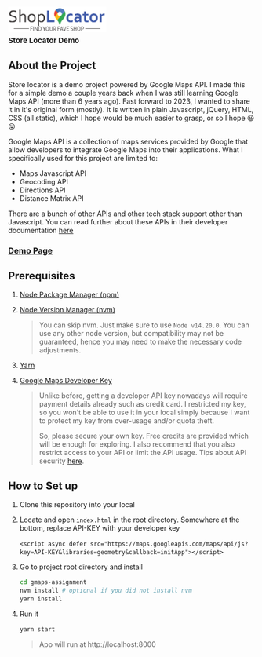 
<h1 align="left">
  <a href="http://www.amitmerchant.com/electron-markdownify"><img src="src/app/images/shop-locator-logo.png" alt="Markdownify" width="200"></a>
  <div style="font-size: 15px">Store Locator Demo</div>
</h1>

## About the Project

Store locator is a demo project powered by Google Maps API. I made this for a simple demo a couple years back when I was still learning Google Maps API (more than 6 years ago). Fast forward to 2023, I wanted to share it in it's original form (mostly). It is written in plain Javascript, jQuery, HTML, CSS (all static), which I hope would be much easier to grasp, or so I hope 😆😛

Google Maps API is a collection of maps services provided by Google that allow developers to integrate Google Maps into their applications. What I specifically used for this project are limited to:
- Maps Javascript API
- Geocoding API
- Directions API
- Distance Matrix API

There are a bunch of other APIs and other tech stack support other than Javascript. You can read further about these APIs in their developer documentation [here](https://developers.google.com/maps)

### [Demo Page](https://rayandus.github.io/store-locator)

## Prerequisites

1. [Node Package Manager (npm)](https://docs.npmjs.com/downloading-and-installing-node-js-and-npm)
1. [Node Version Manager (nvm)](https://css-tricks.com/how-to-install-npm-node-nvm/)

   > You can skip nvm. Just make sure to use `Node v14.20.0`. You can use any other node version, but compatibility may not be guaranteed, hence you may need to make the necessary code adjustments.

1. [Yarn](https://classic.yarnpkg.com/lang/en/docs/install)
1. [Google Maps Developer Key](https://developers.google.com/maps/documentation/javascript/get-api-key)

   > Unlike before, getting a developer API key nowadays will require payment details already such as credit card. I restricted my key, so you won't be able to use it in your local simply because I want to protect my key from over-usage and/or quota theft.
   >
   > So, please secure your own key. Free credits are provided which will be enough for exploring. I also recommend that you also restrict access to your API or limit the API usage. Tips about API security [here](https://developers.google.com/maps/api-security-best-practices).

## How to Set up

1. Clone this repository into your local

1. Locate and open `index.html` in the root directory. Somewhere at the bottom, replace API-KEY with your developer key

   `<script async defer src="https://maps.googleapis.com/maps/api/js?key=API-KEY&libraries=geometry&callback=initApp"></script>`

1. Go to project root directory and install

   ```bash
   cd gmaps-assignment
   nvm install # optional if you did not install nvm
   yarn install
   ```

1. Run it

   ```bash
   yarn start
   ```
   
   > App will run at http://localhost:8000
